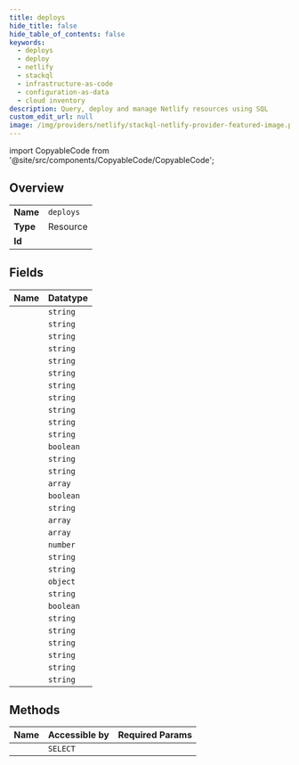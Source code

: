 ```yaml
---
title: deploys
hide_title: false
hide_table_of_contents: false
keywords:
  - deploys
  - deploy
  - netlify    
  - stackql
  - infrastructure-as-code
  - configuration-as-data
  - cloud inventory
description: Query, deploy and manage Netlify resources using SQL
custom_edit_url: null
image: /img/providers/netlify/stackql-netlify-provider-featured-image.png
---
```


import CopyableCode from '@site/src/components/CopyableCode/CopyableCode';




## Overview
<table><tbody>
<tr><td><b>Name</b></td><td><code>deploys</code></td></tr>
<tr><td><b>Type</b></td><td>Resource</td></tr>
<tr><td><b>Id</b></td><td><CopyableCode code="netlify.deploy.deploys" /></td></tr>
</tbody></table>

## Fields
| Name | Datatype |
|:-----|:---------|
| <CopyableCode code="id" /> | `string` |
| <CopyableCode code="name" /> | `string` |
| <CopyableCode code="admin_url" /> | `string` |
| <CopyableCode code="branch" /> | `string` |
| <CopyableCode code="build_id" /> | `string` |
| <CopyableCode code="commit_ref" /> | `string` |
| <CopyableCode code="commit_url" /> | `string` |
| <CopyableCode code="context" /> | `string` |
| <CopyableCode code="created_at" /> | `string` |
| <CopyableCode code="deploy_ssl_url" /> | `string` |
| <CopyableCode code="deploy_url" /> | `string` |
| <CopyableCode code="draft" /> | `boolean` |
| <CopyableCode code="error_message" /> | `string` |
| <CopyableCode code="framework" /> | `string` |
| <CopyableCode code="function_schedules" /> | `array` |
| <CopyableCode code="locked" /> | `boolean` |
| <CopyableCode code="published_at" /> | `string` |
| <CopyableCode code="required" /> | `array` |
| <CopyableCode code="required_functions" /> | `array` |
| <CopyableCode code="review_id" /> | `number` |
| <CopyableCode code="review_url" /> | `string` |
| <CopyableCode code="screenshot_url" /> | `string` |
| <CopyableCode code="site_capabilities" /> | `object` |
| <CopyableCode code="site_id" /> | `string` |
| <CopyableCode code="skipped" /> | `boolean` |
| <CopyableCode code="ssl_url" /> | `string` |
| <CopyableCode code="state" /> | `string` |
| <CopyableCode code="title" /> | `string` |
| <CopyableCode code="updated_at" /> | `string` |
| <CopyableCode code="url" /> | `string` |
| <CopyableCode code="user_id" /> | `string` |
## Methods
| Name | Accessible by | Required Params |
|:-----|:--------------|:----------------|
| <CopyableCode code="getDeploy" /> | `SELECT` | <CopyableCode code="deploy_id" /> |
